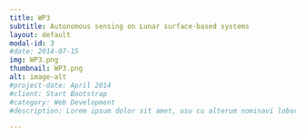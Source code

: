 ```yaml
---
title: WP3
subtitle: Autonomous sensing on Lunar surface-based systems
layout: default
modal-id: 3
#date: 2014-07-15
img: WP3.png
thumbnail: WP3.png
alt: image-alt
#project-date: April 2014
#client: Start Bootstrap
#category: Web Development
#description: Lorem ipsum dolor sit amet, usu cu alterum nominavi lobortis. At duo novum diceret. Tantas apeirian vix et, usu sanctus postulant inciderint ut, populo diceret necessitatibus in vim. Cu eum dicam feugiat noluisse.

---
```

